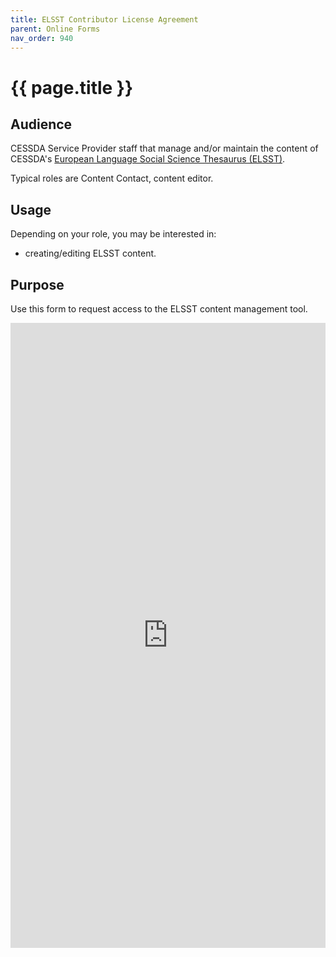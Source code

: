 ```yaml
---
title: ELSST Contributor License Agreement
parent: Online Forms
nav_order: 940
---
```


# {{ page.title }}

## Audience

CESSDA Service Provider staff that manage and/or maintain the content of CESSDA's
[European Language Social Science Thesaurus (ELSST)](https://elsst.cessda.eu/).

Typical roles are Content Contact, content editor.

## Usage

Depending on your role, you may be interested in:

* creating/editing ELSST content.

## Purpose

Use this form to request access to the ELSST content management tool.

<iframe style="width: 100%; height: 1000px;" src="https://docs.google.com/forms/d/e/1FAIpQLSd5mnyStRykIcpiZn7hZCtfakpUclKMijSoUHSOIUYHpofiXw/viewform?embedded=true"
  frameborder="0" marginheight="0" marginwidth="0">Loading…</iframe>
